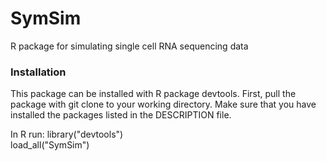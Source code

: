 # SymSim
R package for simulating single cell RNA sequencing data

### Installation
This package can be installed with R package devtools. First, pull the package with git clone to your working directory. Make sure that you have installed the packages listed in the DESCRIPTION file.

In R run:
library("devtools")  
load_all("SymSim")
